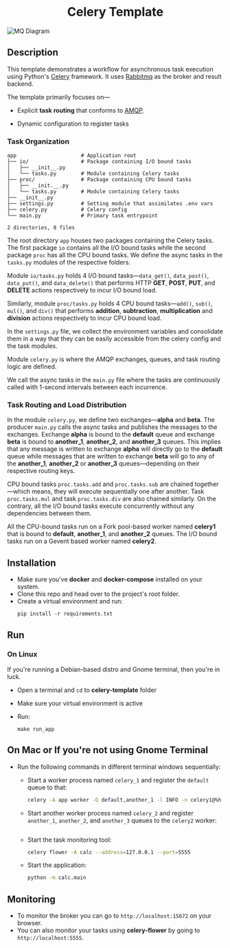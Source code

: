 <div align="center">
   <h1>Celery Template</h1>
</div>



![MQ Diagram](https://user-images.githubusercontent.com/30027932/111075718-88260d00-8513-11eb-985e-d2bbae3a048d.png)


## Description

This template demonstrates a workflow for asynchronous task execution using Python's [Celery](https://docs.celeryproject.org/en/stable/) framework. It uses [Rabbitmq](https://www.rabbitmq.com/) as the broker and result backend.

The template primarily focuses on—

* Explicit **task routing** that conforms to [AMQP](https://en.wikipedia.org/wiki/Advanced_Message_Queuing_Protocol).

* Dynamic configuration to register tasks


### Task Organization

```
app                     # Application root
├── io/                 # Package containing I/O bound tasks
│   ├── __init__.py
│   └── tasks.py        # Module containing Celery tasks
├── proc/               # Package containing CPU bound tasks
│   ├── __init.__.py
│   └── tasks.py        # Module containing Celery tasks
├── __init__.py
├── settings.py         # Setting module that assimilates .env vars
├── celery.py           # Celery config
└── main.py             # Primary task entrypoint

2 directories, 8 files
```

The root directory `app` houses two packages containing the Celery tasks. The first package `io` contains all the I/O bound tasks while the second package `proc` has all the CPU bound tasks. We define the async tasks in the `tasks.py` modules of the respective folders.

Module `io/tasks.py` holds 4 I/O bound tasks—`data_get()`, `data_post()`, `data_put()`, and `data_delete()` that performs HTTP **GET**, **POST**, **PUT**, and **DELETE** actions respectively to incur I/O bound load.

Similarly, module `proc/tasks.py` holds 4 CPU bound tasks—`add()`, `sub()`, `mul()`, and `div()` that performs **addition**, **subtraction**, **multiplication** and **division** actions respectively to incur CPU bound load.

In the `settings.py` file, we collect the environment variables and consolidate them in a way that they can be easily accessible from the celery config and the task modules.

Module `celery.py` is where the AMQP exchanges, queues, and task routing logic are defined.

We call the async tasks in the `main.py` file where the tasks are continuously called with 1-second intervals between each incurrence.

### Task Routing and Load Distribution

In the module `celery.py`, we define two exchanges—**alpha** and **beta**. The producer `main.py` calls the async tasks and publishes the messages to the exchanges. Exchange **alpha** is bound to the **default** queue and exchange **beta** is bound to **another_1**, **another_2**, and **another_3** queues. This implies that any message is written to exchange **alpha** will directly go to the **default** queue while messages that are written to exchange **beta** will go to any of the **another_1**, **another_2** or **another_3** queues—depending on their respective routing keys.

CPU bound tasks `proc.tasks.add` and `proc.tasks.sub` are chained together—which means, they will execute sequentially one after another. Task `proc.tasks.mul` and task `proc.tasks.div` are also chained similarly. On the contrary, all the I/O bound tasks execute concurrently without any dependencies between them.

All the CPU-bound tasks run on a Fork pool-based worker named **celery1** that is bound to **default**, **another_1**, and **another_2** queues. The I/O bound tasks run on a Gevent based worker named **celery2**.

## Installation

* Make sure you've **docker** and **docker-compose** installed on your system.
* Clone this repo and head over to the project's root folder.
* Create a virtual environment and run:
    ```
    pip install -r requirements.txt
    ```

## Run

### On Linux

If you're running a Debian-based distro and Gnome terminal, then you're in luck.

* Open a terminal and `cd` to **celery-template** folder
* Make sure your virtual environment is active
* Run:

    ```
    make run_app
    ```

## On Mac or If you're not using Gnome Terminal

* Run the following commands in different terminal windows sequentially:

    * Start a worker process named `celery_1` and register the `default` queue to that:

        ```bash
        celery -A app worker -Q default,another_1 -l INFO -n celery1@%h --concurrency=2
        ```

    * Start another worker process named `celery_2` and register `another_1`, `another_2`, and `another_3` queues to the `celery2` worker:

        ```bash
        ```

    * Start the task monitoring tool:

        ```bash
        celery flower -A calc --address=127.0.0.1 --port=5555
        ```

    * Start the application:

        ```bash
        python -m calc.main
        ```

## Monitoring

* To monitor the broker you can go to `http://localhost:15672` on your browser.
* You can also monitor your tasks using **celery-flower** by going to `http://localhost:5555`.

